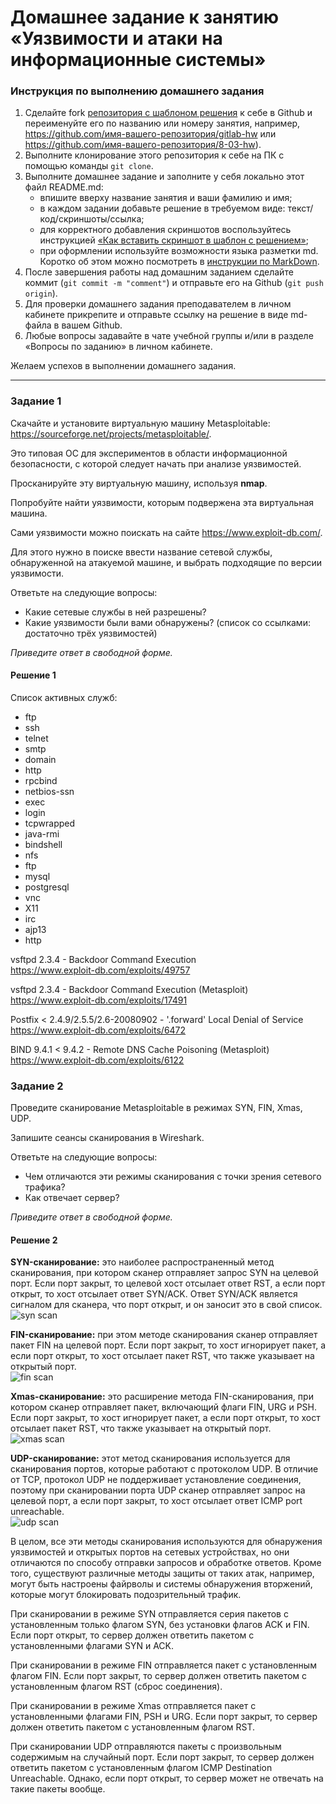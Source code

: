 # Домашнее задание к занятию «Уязвимости и атаки на информационные системы» 

### Инструкция по выполнению домашнего задания

1. Сделайте fork [репозитория c шаблоном решения](https://github.com/netology-code/sys-pattern-homework) к себе в Github и переименуйте его по названию или номеру занятия, например, https://github.com/имя-вашего-репозитория/gitlab-hw или https://github.com/имя-вашего-репозитория/8-03-hw).
2. Выполните клонирование этого репозитория к себе на ПК с помощью команды `git clone`.
3. Выполните домашнее задание и заполните у себя локально этот файл README.md:
   - впишите вверху название занятия и ваши фамилию и имя;
   - в каждом задании добавьте решение в требуемом виде: текст/код/скриншоты/ссылка;
   - для корректного добавления скриншотов воспользуйтесь инструкцией [«Как вставить скриншот в шаблон с решением»](https://github.com/netology-code/sys-pattern-homework/blob/main/screen-instruction.md);
   - при оформлении используйте возможности языка разметки md. Коротко об этом можно посмотреть в [инструкции по MarkDown](https://github.com/netology-code/sys-pattern-homework/blob/main/md-instruction.md).
4. После завершения работы над домашним заданием сделайте коммит (`git commit -m "comment"`) и отправьте его на Github (`git push origin`).
5. Для проверки домашнего задания преподавателем в личном кабинете прикрепите и отправьте ссылку на решение в виде md-файла в вашем Github.
6. Любые вопросы задавайте в чате учебной группы и/или в разделе «Вопросы по заданию» в личном кабинете.

Желаем успехов в выполнении домашнего задания.

------

### Задание 1

Скачайте и установите виртуальную машину Metasploitable: https://sourceforge.net/projects/metasploitable/.

Это типовая ОС для экспериментов в области информационной безопасности, с которой следует начать при анализе уязвимостей.

Просканируйте эту виртуальную машину, используя **nmap**.

Попробуйте найти уязвимости, которым подвержена эта виртуальная машина.

Сами уязвимости можно поискать на сайте https://www.exploit-db.com/.

Для этого нужно в поиске ввести название сетевой службы, обнаруженной на атакуемой машине, и выбрать подходящие по версии уязвимости.

Ответьте на следующие вопросы:

- Какие сетевые службы в ней разрешены?
- Какие уязвимости были вами обнаружены? (список со ссылками: достаточно трёх уязвимостей)
  
*Приведите ответ в свободной форме.*  
#### Решение 1  
Список активных служб:
 * ftp
 * ssh
 * telnet
 * smtp
 * domain
 * http
 * rpcbind
 * netbios-ssn
 * exec
 * login
 * tcpwrapped
 * java-rmi
 * bindshell
 * nfs
 * ftp
 * mysql
 * postgresql
 * vnc
 * X11
 * irc
 * ajp13
 * http

vsftpd 2.3.4 - Backdoor Command Execution  
https://www.exploit-db.com/exploits/49757

vsftpd 2.3.4 - Backdoor Command Execution (Metasploit)  
https://www.exploit-db.com/exploits/17491

Postfix < 2.4.9/2.5.5/2.6-20080902 - '.forward' Local Denial of Service  
https://www.exploit-db.com/exploits/6472

BIND 9.4.1 < 9.4.2 - Remote DNS Cache Poisoning (Metasploit)  
https://www.exploit-db.com/exploits/6122  

### Задание 2

Проведите сканирование Metasploitable в режимах SYN, FIN, Xmas, UDP.

Запишите сеансы сканирования в Wireshark.

Ответьте на следующие вопросы:

- Чем отличаются эти режимы сканирования с точки зрения сетевого трафика?
- Как отвечает сервер?

*Приведите ответ в свободной форме.*

#### Решение 2
  __SYN-сканирование:__ это наиболее распространенный метод сканирования, при котором сканер отправляет запрос SYN на целевой порт. Если порт закрыт, то целевой хост отсылает ответ RST, а если порт открыт, то хост отсылает ответ SYN/ACK. Ответ SYN/ACK является сигналом для сканера, что порт открыт, и он заносит это в свой список.  
![syn scan](https://github.com/GubinaAV/11-03-hw/blob/main/img/syn.png)  

  __FIN-сканирование:__ при этом методе сканирования сканер отправляет пакет FIN на целевой порт. Если порт закрыт, то хост игнорирует пакет, а если порт открыт, то хост отсылает пакет RST, что также указывает на открытый порт.  
![fin scan](https://github.com/GubinaAV/11-03-hw/blob/main/img/fin.png)  

  __Xmas-сканирование:__ это расширение метода FIN-сканирования, при котором сканер отправляет пакет, включающий флаги FIN, URG и PSH. Если порт закрыт, то хост игнорирует пакет, а если порт открыт, то хост отсылает пакет RST, что также указывает на открытый порт.  
![xmas scan](https://github.com/GubinaAV/11-03-hw/blob/main/img/xmas.png)  

  __UDP-сканирование:__ этот метод сканирования используется для сканирования портов, которые работают с протоколом UDP. В отличие от TCP, протокол UDP не поддерживает установление соединения, поэтому при сканировании порта UDP сканер отправляет запрос на целевой порт, а если порт закрыт, то хост отсылает ответ ICMP port unreachable.  
![udp scan](https://github.com/GubinaAV/11-03-hw/blob/main/img/udp.png)  

В целом, все эти методы сканирования используются для обнаружения уязвимостей и открытых портов на сетевых устройствах, но они отличаются по способу отправки запросов и обработке ответов. Кроме того, существуют различные методы защиты от таких атак, например, могут быть настроены файрволы и системы обнаружения вторжений, которые могут блокировать подозрительный трафик.  

При сканировании в режиме SYN отправляется серия пакетов с установленным только флагом SYN, без установки флагов ACK и FIN. Если порт открыт, то сервер должен ответить пакетом с установленными флагами SYN и ACK.  

При сканировании в режиме FIN отправляется пакет с установленным флагом FIN. Если порт закрыт, то сервер должен ответить пакетом с установленным флагом RST (сброс соединения).  

При сканировании в режиме Xmas отправляется пакет с установленными флагами FIN, PSH и URG. Если порт закрыт, то сервер должен ответить пакетом с установленным флагом RST.  

При сканировании UDP отправляются пакеты с произвольным содержимым на случайный порт. Если порт закрыт, то сервер должен ответить пакетом с установленным флагом ICMP Destination Unreachable. Однако, если порт открыт, то сервер может не отвечать на такие пакеты вообще.